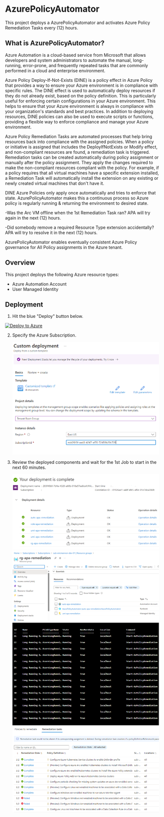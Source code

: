 # AzurePolicyAutomator

This project deploys a AzurePolicyAutomator and activates Azure Policy Remediation Tasks every (12) hours.

## What is AzurePolicyAutomator?

Azure Automation is a cloud-based service from Microsoft that allows developers and system administrators to automate the manual, long-running, error-prone, and frequently repeated tasks that are commonly performed in a cloud and enterprise environment. 

Azure Policy Deploy-If-Not-Exists (DINE) is a policy effect in Azure Policy that provides a way to ensure your Azure environment is in compliance with specific rules. The DINE effect is used to automatically deploy resources if they do not already exist, based on the policy definition. This is particularly useful for enforcing certain configurations in your Azure environment. This helps to ensure that your Azure environment is always in compliance with your organization's standards and best practices. In addition to deploying resources, DINE policies can also be used to execute scripts or functions, providing a flexible way to enforce compliance and manage your Azure environment.

Azure Policy Remediation Tasks are automated processes that help bring resources back into compliance with the assigned policies. When a policy or initiative is assigned that includes the DeployIfNotExists or Modify effect, and non-compliant resources are found, a remediation task is triggered. Remediation tasks can be created automatically during policy assignment or manually after the policy assignment. They apply the changes required to make the non-compliant resources compliant with the policy. For example, if a policy requires that all virtual machines have a specific extension installed, a Remediation Task will automatically install the extension on any existing or newly created virtual machines that don't have it.

DINE Azure Policies only apply once automatically and tries to enforce that state. AzurePolicyAutomator makes this a continuous process so Azure policy is regularly running & returning the environment to desired state. 

-Was the Arc VM offline when the 1st Remediation Task ran? APA will try again in the next (12) hours.

-Did somebody remove a required Resource Type extension accidentally? APA will try to resolve it in the next (12) hours. 

AzurePolicyAutomator enables eventually consistent Azure Policy governance for All Policy assignments in the Azure tenant. 

## Overview

This project deploys the following Azure resource types:

- Azure Automation Account 
- User Managed Identity

## Deployment

1. Hit the blue "Deploy" button below.

[![Deploy to Azure](https://aka.ms/deploytoazurebutton)](https://portal.azure.com/#create/Microsoft.Template/uri/https%3A%2F%2Fraw.githubusercontent.com%2Fjonathan-vella%2Fazure-landing-zones%2Fmain%2FAz%2520Policy%2520Remediation%2520via%2520Az%2520Automation%2Fmain.json)

2. Specify the Azure Subscription.

   <img src="./sub.png" alt="Sub">

3. Review the deployed components and wait for the 1st Job to start in the next 60 minutes. 

   <img src="./deployed.png" alt="Deployed">

   <img src="./rg.png" alt="RG">

   <img src="./jobs.png" alt="Jobs">

   <img src="./tasks.png" alt="Tasks">

